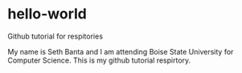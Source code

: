 # hello-world
Github tutorial for respitories

My name is Seth Banta and I am attending Boise State University for Computer Science. This is my github tutorial respirtory.

